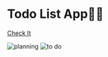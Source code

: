 <h1>Todo List App🌺🤍</h1>
<a href="https://maryama-mohamed.github.io/Todo-List-App/"> Check It </a>

![planning](https://github.com/user-attachments/assets/f5698288-d228-4948-b876-61660b59dc47)
![to do](https://github.com/user-attachments/assets/6efab967-d758-4f5d-92cf-e0a918d4fe2d)
